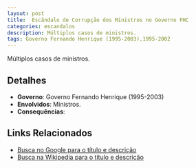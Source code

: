 ```yaml
---
layout: post
title:  Escândalo de Corrupção dos Ministros no Governo FHC
categories: escandalos
description: Múltiplos casos de ministros.
tags: Governo Fernando Henrique (1995-2003),1995-2002
---
```


Múltiplos casos de ministros.

## Detalhes
- **Governo**: Governo Fernando Henrique (1995-2003)
- **Envolvidos**: Ministros.
- **Consequências**: 

## Links Relacionados
- [Busca no Google para o título e descrição](https://www.google.com/search?q=Esc%C3%A2ndalo%20de%20Corrup%C3%A7%C3%A3o%20dos%20Ministros%20no%20Governo%20FHC%20M%C3%BAltiplos%20casos%20de%20ministros.%20Governo%20Fernando%20Henrique%20%281995-2003%29)
- [Busca na Wikipedia para o título e descrição](https://en.wikipedia.org/w/index.php?search=Esc%C3%A2ndalo%20de%20Corrup%C3%A7%C3%A3o%20dos%20Ministros%20no%20Governo%20FHC%20M%C3%BAltiplos%20casos%20de%20ministros.%20Governo%20Fernando%20Henrique%20%281995-2003%29)
